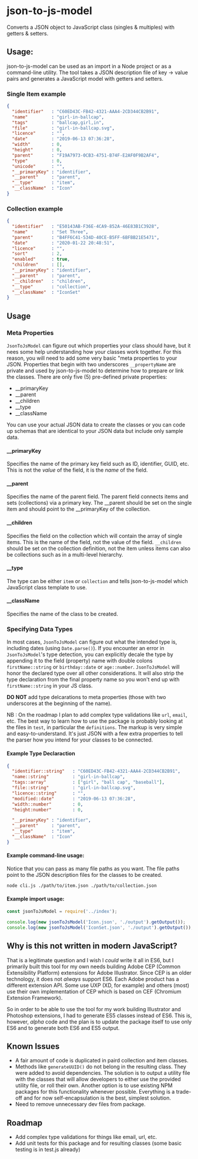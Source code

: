 # json-to-js-model

Converts a JSON object to JavaScript class (singles &amp; multiples) with getters &amp; setters.

## Usage:

json-to-js-model can be used as an import in a Node project or as a command-line utility. The tool takes a JSON
description file of key -> value pairs and generates a JavaScript model with getters and setters.

### Single Item example

```json
{
  "identifier"   : "C60ED43C-FB42-4321-AAA4-2CD344CB2B91",
  "name"         : "girl-in-ballcap",
  "tags"         : "ballcap,girl,in",
  "file"         : "girl-in-ballcap.svg",
  "licence"      : "",
  "date"         : "2019-06-13 07:36:28",
  "width"        : 0,
  "height"       : 0,
  "parent"       : "F19A7973-0CB3-4751-B74F-E2AF0F9B2AF4",
  "type"         : 0,
  "unicode"      : "",
  "__primaryKey" : "identifier",
  "__parent"     : "parent",
  "__type"       : "item",
  "__className"  : "Icon"
}
```
### Collection example

```json
{
  "identifier"   : "E50143AB-F36E-4CA9-852A-46E83B1C3928",
  "name"         : "Set Three",
  "parent"       : "B4FF6C41-534D-40CE-B5FF-6BFBB21E5471",
  "date"         : "2020-01-22 20:48:51",
  "licence"      : "",
  "sort"         : 2,
  "enabled"      : true,
  "children"     : [],
  "__primaryKey" : "identifier",
  "__parent"     : "parent",
  "__children"   : "children",
  "__type"       : "collection",
  "__className"  : "IconSet"
}
```

## Usage

### Meta Properties

`JsonToJsModel` can figure out which properties your class should have, but it nees some help understanding 
how your classes work together. For this reason, you will need to add some very basic "meta properties to 
your JSON. Properties that begin with two underscores `__propertyName` are private and used by json-to-js-model to 
determine how to prepare or link the classes. There are only five (5) pre-defined 
private properties:

* __primaryKey
* __parent
* __children
* __type
* __className

You can use your actual JSON data to create the classes or you can code up schemas that are identical to your 
JSON data but include only sample data.

#### __primaryKey

Specifies the name of the primary key field such as ID, identifier, GUID, etc. This is not the *value* of the 
field, it is the *name* of the field.

#### __parent

Specifies the name of the parent field. The parent field connects items and sets (collections) via a primary key. 
The __parent should be set on the single item and should point to the __primaryKey of the collection.

#### __children

Specifies the field on the collection which will contain the array of single items. This is the name of the field, 
not the value of the field. `__children` should be set on the collection definition, not the item unless items can 
also be collections such as in a multi-level hierarchy.

#### __type

The type can be either `item` or `collection` and tells json-to-js-model which JavaScript class template to use.

#### __className

Specifies the name of the class to be created.

### Specifying Data Types

In most cases, `JsonToJsModel` can figure out what the intended type is, including dates (using `Date.parse()`). 
If you encounter an error in `JsonToJsModel`'s type detection, you can explicitly decale the type by appending it 
to the field (property) name with double colons `firstName::string` or `birthday::date` or `age::number`. 
`JsonToJsModel` will honor the declared type over all other considerations. It will also strip the type declaration 
from the final property name so you won't end up with `firstName::string` in your JS class.

**DO NOT** add type delcarations to meta properties (those with two underscores at the beginning of the name).

NB : On the roadmap I plan to add complex type validations like `url`, `email`, etc. The best way to learn how to 
use the package is probably looking at the files in `test`, in particular the `definitions`. The markup is very 
simple and easy-to-understand. It's just JSON with a few extra properties to tell the parser how you intend for 
your classes to be connected.

#### Example Type Declaraction

```json
{
  "identifier::string"   : "C60ED43C-FB42-4321-AAA4-2CD344CB2B91",
  "name::string"         : "girl-in-ballcap",
  "tags::array"          : ["girl", "ball cap", "baseball"],
  "file::string"         : "girl-in-ballcap.svg",
  "licence::string"      : "",
  "modified::date"       : "2019-06-13 07:36:28",
  "width::number"        : 0,
  "height:number"        : 0,

  "__primaryKey" : "identifier",
  "__parent"     : "parent",
  "__type"       : "item",
  "__className"  : "Icon"
}
```

#### Example command-line usage:

Notice that you can pass as many file paths as you want. The file paths point to the JSON description 
files for the classes to be created.

```bash
node cli.js ./path/to/item.json ./path/to/collection.json
```

#### Example import usage:

```javascript
const jsonToJsModel = require('../index');

console.log(new jsonToJsModel('Icon.json', './output').getOutput());
console.log(new jsonToJsModel('IconSet.json', './output').getOutput());
```

## Why is this not written in modern JavaScript?

That is a legitimate question and I wish I _could_ write it all in ES6, but I primarily built this tool for my own needs 
building Adobe CEP (Common Extensibility Platform) extensions for Adobe Illustrator. Since CEP is an older technology, 
it does not _always_ support ES6. Each Adobe product has a different extension API. Some use UXP (XD, for example) and 
others (most) use their own implementation of CEP which is based on CEF (Chromium Extension Framework). 

So in order to be able to use the tool for my work building Illustrator and Photoshop extensions, I had to generate 
ES5 classes instead of ES6. This is, however, _alpha_ code and the plan is to update the package itself to use only 
ES6 and to generate both ES6 and ES5 output.

## Known Issues

- A fair amount of code is duplicated in paird collection and item classes.
- Methods like `generateUUID()` do not belong in the resulting class. They were added to avoid dependencies. 
The solution is to output a utility file with the classes that will allow developers to either use the provided 
utility file, or roll their own. Another option is to use existing NPM packages for this functionality whenever possible.
Everything is a trade-off and for now self-encapsulation is the best, simplest solution.
- Need to remove unnecessary dev files from package.

## Roadmap

- Add complex type validations for things like email, url, etc.
- Add unit tests for this package and for resulting classes (some basic testing is in test.js already)